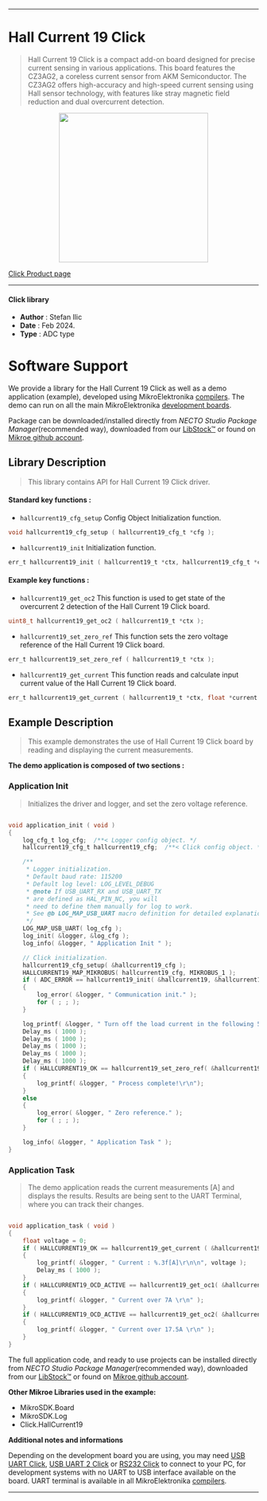 
---
# Hall Current 19 Click

> Hall Current 19 Click is a compact add-on board designed for precise current sensing in various applications. This board features the CZ3AG2, a coreless current sensor from AKM Semiconductor. The CZ3AG2 offers high-accuracy and high-speed current sensing using Hall sensor technology, with features like stray magnetic field reduction and dual overcurrent detection.

<p align="center">
  <img src="https://download.mikroe.com/images/click_for_ide/hallcurrent19_click.png" height=300px>
</p>

[Click Product page](https://www.mikroe.com/hall-current-19-click)

---


#### Click library

- **Author**        : Stefan Ilic
- **Date**          : Feb 2024.
- **Type**          : ADC type


# Software Support

We provide a library for the Hall Current 19 Click
as well as a demo application (example), developed using MikroElektronika
[compilers](https://www.mikroe.com/necto-studio).
The demo can run on all the main MikroElektronika [development boards](https://www.mikroe.com/development-boards).

Package can be downloaded/installed directly from *NECTO Studio Package Manager*(recommended way), downloaded from our [LibStock&trade;](https://libstock.mikroe.com) or found on [Mikroe github account](https://github.com/MikroElektronika/mikrosdk_click_v2/tree/master/clicks).

## Library Description

> This library contains API for Hall Current 19 Click driver.

#### Standard key functions :

- `hallcurrent19_cfg_setup` Config Object Initialization function.
```c
void hallcurrent19_cfg_setup ( hallcurrent19_cfg_t *cfg );
```

- `hallcurrent19_init` Initialization function.
```c
err_t hallcurrent19_init ( hallcurrent19_t *ctx, hallcurrent19_cfg_t *cfg );
```

#### Example key functions :

- `hallcurrent19_get_oc2` This function is used to get state of the overcurrent 2 detection of the Hall Current 19 Click board.
```c
uint8_t hallcurrent19_get_oc2 ( hallcurrent19_t *ctx );
```

- `hallcurrent19_set_zero_ref` This function sets the zero voltage reference of the Hall Current 19 Click board.
```c
err_t hallcurrent19_set_zero_ref ( hallcurrent19_t *ctx );
```

- `hallcurrent19_get_current` This function reads and calculate input current value of the Hall Current 19 Click board.
```c
err_t hallcurrent19_get_current ( hallcurrent19_t *ctx, float *current );
```

## Example Description

> This example demonstrates the use of Hall Current 19 Click board
  by reading and displaying the current measurements.

**The demo application is composed of two sections :**

### Application Init

> Initializes the driver and logger, and set the zero voltage reference.

```c

void application_init ( void )
{
    log_cfg_t log_cfg;  /**< Logger config object. */
    hallcurrent19_cfg_t hallcurrent19_cfg;  /**< Click config object. */

    /** 
     * Logger initialization.
     * Default baud rate: 115200
     * Default log level: LOG_LEVEL_DEBUG
     * @note If USB_UART_RX and USB_UART_TX 
     * are defined as HAL_PIN_NC, you will 
     * need to define them manually for log to work. 
     * See @b LOG_MAP_USB_UART macro definition for detailed explanation.
     */
    LOG_MAP_USB_UART( log_cfg );
    log_init( &logger, &log_cfg );
    log_info( &logger, " Application Init " );

    // Click initialization.
    hallcurrent19_cfg_setup( &hallcurrent19_cfg );
    HALLCURRENT19_MAP_MIKROBUS( hallcurrent19_cfg, MIKROBUS_1 );
    if ( ADC_ERROR == hallcurrent19_init( &hallcurrent19, &hallcurrent19_cfg ) )
    {
        log_error( &logger, " Communication init." );
        for ( ; ; );
    }

    log_printf( &logger, " Turn off the load current in the following 5 sec.\r\n" );
    Delay_ms ( 1000 );
    Delay_ms ( 1000 );
    Delay_ms ( 1000 );
    Delay_ms ( 1000 );
    Delay_ms ( 1000 );
    if ( HALLCURRENT19_OK == hallcurrent19_set_zero_ref( &hallcurrent19 ) )
    {
        log_printf( &logger, " Process complete!\r\n");
    }
    else
    {
        log_error( &logger, " Zero reference." );
        for ( ; ; );
    }

    log_info( &logger, " Application Task " );
}

```

### Application Task

> The demo application reads the current measurements [A] and displays the results.
  Results are being sent to the UART Terminal, where you can track their changes.

```c

void application_task ( void ) 
{
    float voltage = 0;
    if ( HALLCURRENT19_OK == hallcurrent19_get_current ( &hallcurrent19, &voltage ) ) 
    {
        log_printf( &logger, " Current : %.3f[A]\r\n\n", voltage );
        Delay_ms ( 1000 );
    }
    if ( HALLCURRENT19_OCD_ACTIVE == hallcurrent19_get_oc1( &hallcurrent19 ) )
    {
        log_printf( &logger, " Current over 7A \r\n" );
    }
    if ( HALLCURRENT19_OCD_ACTIVE == hallcurrent19_get_oc2( &hallcurrent19 ) )
    {
        log_printf( &logger, " Current over 17.5A \r\n" );
    }
}
```

The full application code, and ready to use projects can be installed directly from *NECTO Studio Package Manager*(recommended way), downloaded from our [LibStock&trade;](https://libstock.mikroe.com) or found on [Mikroe github account](https://github.com/MikroElektronika/mikrosdk_click_v2/tree/master/clicks).

**Other Mikroe Libraries used in the example:**

- MikroSDK.Board
- MikroSDK.Log
- Click.HallCurrent19

**Additional notes and informations**

Depending on the development board you are using, you may need
[USB UART Click](https://www.mikroe.com/usb-uart-click),
[USB UART 2 Click](https://www.mikroe.com/usb-uart-2-click) or
[RS232 Click](https://www.mikroe.com/rs232-click) to connect to your PC, for
development systems with no UART to USB interface available on the board. UART
terminal is available in all MikroElektronika
[compilers](https://shop.mikroe.com/compilers).

---
